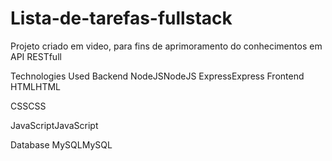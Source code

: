 # Lista-de-tarefas-fullstack
Projeto criado em video, para fins de aprimoramento do conhecimentos em API RESTfull

Technologies Used
Backend
NodeJSNodeJS
ExpressExpress
Frontend
HTMLHTML

CSSCSS

JavaScriptJavaScript

Database
MySQLMySQL

